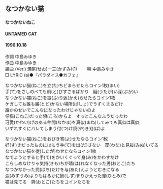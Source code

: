 ## なつかない猫
#### なつかないねこ
#### UNTAMED CAT
#### 1996.10.18


作詞     中島みゆき　　　　　   
作曲      中島みゆき  　　　   
編曲 (Ver.) 瀬尾(せお)一三(かずみ)(1)　　
唄     中島みゆき    
□ LYRIC (a)●『パラダイス●カフェ』    
    
なつかない猫(ねこ)を立(た)ちどまらせたらコイン1枚(まい)    
手(て)をさしのべても飛(と)びすさるばかり　疑(うたが)い深(ぶか)い    
なつかない猫(ねこ)を振(ふ)り返(かえ)らせたらコイン1枚    
ケガしても誰も届(とど)かない場所(ばしょ)でうずくまるだけ    
誰かのせいでこんなになったわけじゃないのよ    
仔猫(こねこ)だった頃(ころ)からよ　すっとこんなふうだったわ    
可愛(かわい)げのある仲間(なかま)を真似(まね)してみても真似は真似    
いずれすぐにバレてしまう付(つ)け焼(や)き刃(ば)よ    
    
なつかない猫(ねこ)をおびき寄(よ)せたならコイン1枚    
好(す)きだったものにはもう手(て)を出(だ)さない　罠(わな)と見抜(みぬ)いてる    
なつかない猫を従(したが)わせたならコイン1枚    
なでようとすると手(て)をかいくぐって身(み)をかわすだけ    
こらしめなけりゃ気持(きも)ちが晴(は)れなくなった男(おとこ)たち    
なつかなかった罰(ばち)だけを与(あた)えようとむきになる    
湖(みずうみ)よりもはるかに鎮(しず)まりかえった瞳(ひとみ)で    
猫は見てる　男(おとこ)たちをコインたちを    